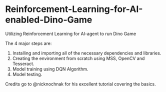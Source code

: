 # Reinforcement-Learning-for-AI-enabled-Dino-Game
Utilizing Reinforcement Learning for AI-agent to run Dino Game

The 4 major steps are:
1. Installing and importing all of the necessary dependencies and libraries.
2. Creating the environment from scratch using MSS, OpenCV and Tesseract.
3. Model training using DQN Algorithm.
4. Model testing.

Credits go to @nicknochnak for his excellent tutorial covering the basics. 
